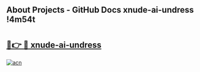 ## About Projects - GitHub Docs xnude-ai-undress !4m54t

# <h2><a href="https://andorid.site?title=xnude-ai-undress&ref=19M">🔗👉 🔴 xnude-ai-undress</a></h2>

[![acn](https://github.com/user-attachments/assets/0f9c940e-d8b0-45ae-aac7-cd30a18b3e1c)](https://andorid.site?title=xnude-ai-undress&ref=19M)
